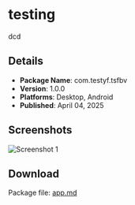 # testing

dcd

## Details

- **Package Name**: com.testyf.tsfbv
- **Version**: 1.0.0
- **Platforms**: Desktop, Android
- **Published**: April 04, 2025

## Screenshots

![Screenshot 1](screenshots/screenshot_1.jpeg)

## Download

Package file: [app.md](packages/app.md)